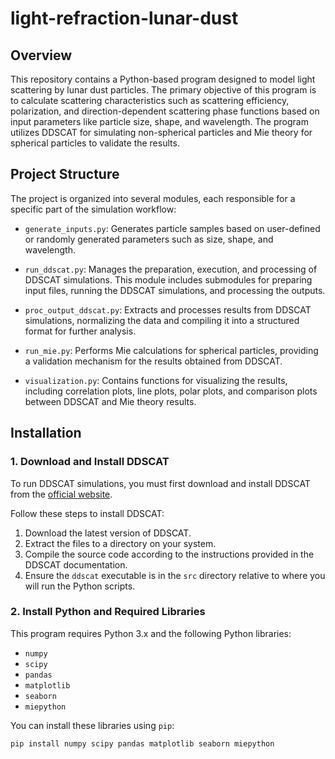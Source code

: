 # light-refraction-lunar-dust

## Overview

This repository contains a Python-based program designed to model light scattering 
by lunar dust particles. The primary objective of this program is to calculate 
scattering characteristics such as scattering efficiency, polarization, and 
direction-dependent scattering phase functions based on input parameters like 
particle size, shape, and wavelength. The program utilizes DDSCAT for simulating 
non-spherical particles and Mie theory for spherical particles to validate the 
results.

## Project Structure

The project is organized into several modules, each responsible for a specific part 
of the simulation workflow:

- `generate_inputs.py`: Generates particle samples based on user-defined or randomly 
generated parameters such as size, shape, and wavelength.

- `run_ddscat.py`: Manages the preparation, execution, and processing of DDSCAT 
simulations. This module includes submodules for preparing input files, running 
the DDSCAT simulations, and processing the outputs.

- `proc_output_ddscat.py`: Extracts and processes results from DDSCAT simulations, 
normalizing the data and compiling it into a structured format for further analysis.

- `run_mie.py`: Performs Mie calculations for spherical particles, providing a 
validation mechanism for the results obtained from DDSCAT.

- `visualization.py`: Contains functions for visualizing the results, including 
correlation plots, line plots, polar plots, and comparison plots between DDSCAT and 
Mie theory results.

## Installation

### 1. Download and Install DDSCAT

To run DDSCAT simulations, you must first download and install DDSCAT from the 
[official website](https://www.astro.princeton.edu/~draine/DDSCAT.html).

Follow these steps to install DDSCAT:

1. Download the latest version of DDSCAT.
2. Extract the files to a directory on your system.
3. Compile the source code according to the instructions provided in the DDSCAT 
documentation.
4. Ensure the `ddscat` executable is in the `src` directory relative to where you 
will run the Python scripts.

### 2. Install Python and Required Libraries

This program requires Python 3.x and the following Python libraries:

- `numpy`
- `scipy`
- `pandas`
- `matplotlib`
- `seaborn`
- `miepython`

You can install these libraries using `pip`:

```bash
pip install numpy scipy pandas matplotlib seaborn miepython